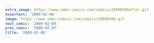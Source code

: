 ```yaml
---
extra_image: https://www.smbc-comics.com/comics/20090208after.gif
hovertext: '2009-02-08'
image: https://www.smbc-comics.com/comics/20090208.gif
next_comic: '2009-02-09'
prev_comic: '2009-02-07'
title: '2009-02-08'
---
```


